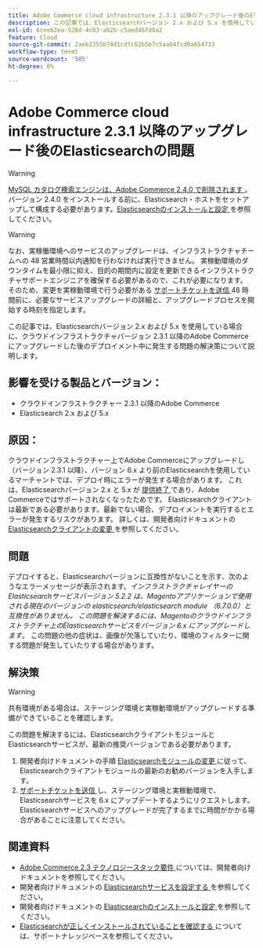 ```yaml
---
title: Adobe Commerce cloud infrastructure 2.3.1 以降のアップグレード後のElasticsearchの問題
description: この記事では、Elasticsearchバージョン 2.x および 5.x を使用している場合に、クラウドインフラストラクチャバージョン 2.3.1 以降のAdobe Commerceにアップグレードした後のデプロイメント中に発生する問題の解決策について説明します。
exl-id: 6ceeb2ea-528d-4c03-ab2b-c5aed46fd0a2
feature: Cloud
source-git-commit: 2aeb2355b74d1cdfc62b5e7c5aa04fcd0a654733
workflow-type: tm+mt
source-wordcount: '505'
ht-degree: 0%

---
```


# Adobe Commerce cloud infrastructure 2.3.1 以降のアップグレード後のElasticsearchの問題

>[!WARNING]
>
>[MySQL カタログ検索エンジンは、Adobe Commerce 2.4.0 で削除されます ](/help/announcements/adobe-commerce-announcements/mysql-catalog-search-engine-will-be-removed-in-magento-2-4-0.md)。 バージョン 2.4.0 をインストールする前に、Elasticsearch・ホストをセットアップして構成する必要があります。[Elasticsearchのインストールと設定 ](https://experienceleague.adobe.com/ja/docs/commerce-operations/configuration-guide/search/overview-search) を参照してください。

>[!WARNING]
>
>なお、実稼働環境へのサービスのアップグレードは、インフラストラクチャチームへの 48 営業時間以内通知を行わなければ実行できません。 実稼動環境のダウンタイムを最小限に抑え、目的の期間内に設定を更新できるインフラストラクチャサポートエンジニアを確保する必要があるので、これが必要になります。 そのため、変更を実稼動環境で行う必要がある [ サポートチケットを送信 ](/help/help-center-guide/help-center/magento-help-center-user-guide.md#submit-ticket)48 時間前に、必要なサービスアップグレードの詳細と、アップグレードプロセスを開始する時刻を指定します。

この記事では、Elasticsearchバージョン 2.x および 5.x を使用している場合に、クラウドインフラストラクチャバージョン 2.3.1 以降のAdobe Commerceにアップグレードした後のデプロイメント中に発生する問題の解決策について説明します。

## 影響を受ける製品とバージョン：

* クラウドインフラストラクチャー 2.3.1 以降のAdobe Commerce
* Elasticsearch 2.x および 5.x

## 原因：

クラウドインフラストラクチャー上でAdobe Commerceにアップグレードし（バージョン 2.3.1 以降）、バージョン 6.x より前のElasticsearchを使用しているマーチャントでは、デプロイ時にエラーが発生する場合があります。 これは、Elasticsearchバージョン 2.x と 5.x が [ 提供終了 ](https://www.elastic.co/support/eol) であり、Adobe Commerceではサポートされなくなったためです。 Elasticsearchクライアントは最新である必要があります。最新でない場合、デプロイメントを実行するとエラーが発生するリスクがあります。 詳しくは、開発者向けドキュメントの [Elasticsearchクライアントの変更 ](https://experienceleague.adobe.com/ja/docs/commerce-operations/configuration-guide/search/overview-search) を参照してください。

## 問題

デプロイすると、Elasticsearchバージョンに互換性がないことを示す、次のようなエラーメッセージが表示されます。*インフラストラクチャレイヤーのElasticsearchサービスバージョン 5.2.2 は、Magentoアプリケーションで使用される現在のバージョンの elasticsearch/elasticsearch module （6.7.0.0）と互換性がありません。* *この問題を解決するには、Magentoのクラウドインフラストラクチャ上のElasticsearchサービスをバージョン 6.x にアップグレードします*。 この問題の他の症状は、画像が欠落していたり、環境のフィルターに関する問題が発生していたりする場合があります。

## 解決策

>[!WARNING]
>
>共有環境がある場合は、ステージング環境と実稼動環境がアップグレードする準備ができていることを確認します。

この問題を解決するには、ElasticsearchクライアントモジュールとElasticsearchサービスが、最新の推奨バージョンである必要があります。

1. 開発者向けドキュメントの手順 [Elasticsearchモジュールの変更 ](https://experienceleague.adobe.com/ja/docs/commerce-operations/configuration-guide/search/overview-search) に従って、Elasticsearchクライアントモジュールの最新のお勧めバージョンを入手します。
1. [ サポートチケットを送信 ](/help/help-center-guide/help-center/magento-help-center-user-guide.md#submit-ticket) し、ステージング環境と実稼動環境で、Elasticsearchサービスを 6.x にアップデートするようにリクエストします。 Elasticsearchサービスへのアップグレードが完了するまでに時間がかかる場合があることに注意してください。

## 関連資料

* [Adobe Commerce 2.3 テクノロジースタック要件 ](https://experienceleague.adobe.com/ja/docs/commerce-operations/installation-guide/overview) については、開発者向けドキュメントを参照してください。
* 開発者向けドキュメントの [Elasticsearchサービスを設定する ](https://experienceleague.adobe.com/ja/docs/commerce-cloud-service/user-guide/configure/service/elasticsearch) を参照してください。
* 開発者向けドキュメントの [Elasticsearchのインストールと設定 ](https://experienceleague.adobe.com/ja/docs/commerce-operations/configuration-guide/search/overview-search) を参照してください。
* [Elasticsearchが正しくインストールされていることを確認する ](/help/troubleshooting/elasticsearch/ensure-elasticsearch-is-installed-properly.md) については、サポートナレッジベースを参照してください。
